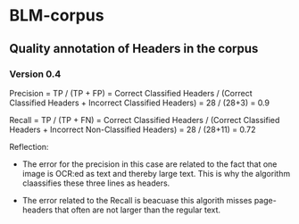 # BLM-corpus

## Quality annotation of Headers in the corpus

### Version 0.4

Precision = TP / (TP + FP) = Correct Classified Headers / (Correct Classified Headers + Incorrect Classified Headers) = 28 / (28+3) = 0.9

Recall = TP / (TP + FN) = Correct Classified Headers / (Correct Classified Headers + Incorrect Non-Classified Headers) = 28 / (28+11) = 0.72

Reflection: 
* The error for the precision in this case are related to the fact that one image is OCR:ed as text and thereby large text. This is why the algorithm claassifies these three lines as headers. 

* The error related to the Recall is beacuase this algorith misses page-headers that often are not larger than the regular text. 
